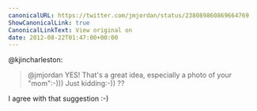 ```yaml
---
canonicalURL: https://twitter.com/jmjordan/status/238089860869664769
ShowCanonicalLink: true
CanonicalLinkText: View original on
date: 2012-08-22T01:47:00+00:00
---
```

@kjincharleston:

> @jmjordan YES! That's a great idea, especially a photo of your "mom":-))) Just kidding:-)) ??

I agree with that suggestion :-)